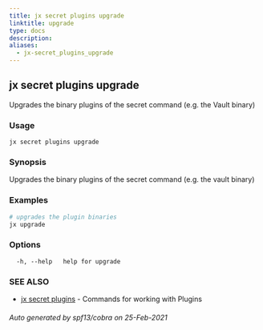 ```yaml
---
title: jx secret plugins upgrade
linktitle: upgrade
type: docs
description: 
aliases:
  - jx-secret_plugins_upgrade
---
```


## jx secret plugins upgrade

Upgrades the binary plugins of the secret command (e.g. the Vault binary)

### Usage

```
jx secret plugins upgrade
```

### Synopsis

Upgrades the binary plugins of the secret command (e.g. the vault binary)

### Examples

  ```bash
  # upgrades the plugin binaries
  jx upgrade

  ```
### Options

```
  -h, --help   help for upgrade
```

### SEE ALSO

* [jx secret plugins](..)	 - Commands for working with Plugins

###### Auto generated by spf13/cobra on 25-Feb-2021
